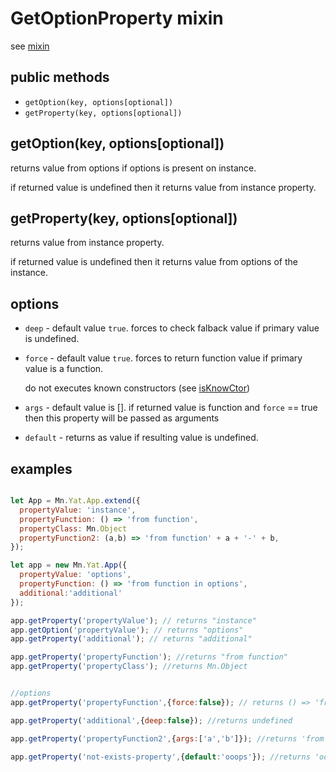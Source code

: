 # GetOptionProperty mixin
see [mixin](../helpers/mix.md)

## public methods
* `getOption(key, options[optional])`
* `getProperty(key, options[optional])`

## getOption(key, options[optional])
returns value from options if options is present on instance.

if returned value is undefined then it returns value from instance property.

## getProperty(key, options[optional])
returns value from instance property. 

if returned value is undefined then it returns value from options of the instance.

## options
* `deep` - default value `true`.
	forces to check falback value if primary value is undefined.
* `force` - default value `true`.
	forces to return function value if primary value is a function.

	do not executes known constructors (see [isKnowCtor](../helpers/isKnowCtor.md))
* `args` - default value is [].
	if returned value is function and `force` == true then this property will be passed as arguments
* `default`	- returns as value if resulting value is undefined.

## examples

```js

let App = Mn.Yat.App.extend({
  propertyValue: 'instance',
  propertyFunction: () => 'from function',
  propertyClass: Mn.Object
  propertyFunction2: (a,b) => 'from function' + a + '-' + b,
});

let app = new Mn.Yat.App({
  propertyValue: 'options',
  propertyFunction: () => 'from function in options',
  additional:'additional'
});

app.getProperty('propertyValue'); // returns "instance"
app.getOption('propertyValue'); // returns "options"
app.getProperty('additional'); // returns "additional"

app.getProperty('propertyFunction'); //returns "from function"
app.getProperty('propertyClass'); //returns Mn.Object


//options
app.getProperty('propertyFunction',{force:false}); // returns () => 'from function'

app.getProperty('additional',{deep:false}); //returns undefined

app.getProperty('propertyFunction2',{args:['a','b']}); //returns 'from function a-b'

app.getProperty('not-exists-property',{default:'ooops'}); //returns 'ooops'

```
